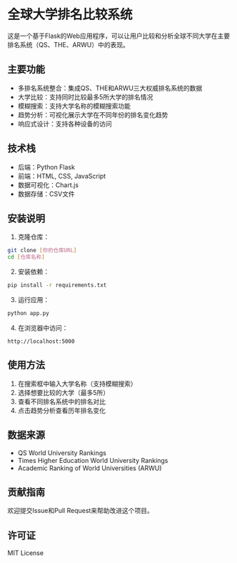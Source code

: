 # 全球大学排名比较系统

这是一个基于Flask的Web应用程序，可以让用户比较和分析全球不同大学在主要排名系统（QS、THE、ARWU）中的表现。

## 主要功能

- 多排名系统整合：集成QS、THE和ARWU三大权威排名系统的数据
- 大学比较：支持同时比较最多5所大学的排名情况
- 模糊搜索：支持大学名称的模糊搜索功能
- 趋势分析：可视化展示大学在不同年份的排名变化趋势
- 响应式设计：支持各种设备的访问

## 技术栈

- 后端：Python Flask
- 前端：HTML, CSS, JavaScript
- 数据可视化：Chart.js
- 数据存储：CSV文件

## 安装说明

1. 克隆仓库：
```bash
git clone [你的仓库URL]
cd [仓库名称]
```

2. 安装依赖：
```bash
pip install -r requirements.txt
```

3. 运行应用：
```bash
python app.py
```

4. 在浏览器中访问：
```
http://localhost:5000
```

## 使用方法

1. 在搜索框中输入大学名称（支持模糊搜索）
2. 选择想要比较的大学（最多5所）
3. 查看不同排名系统中的排名对比
4. 点击趋势分析查看历年排名变化

## 数据来源

- QS World University Rankings
- Times Higher Education World University Rankings
- Academic Ranking of World Universities (ARWU)

## 贡献指南

欢迎提交Issue和Pull Request来帮助改进这个项目。

## 许可证

MIT License 